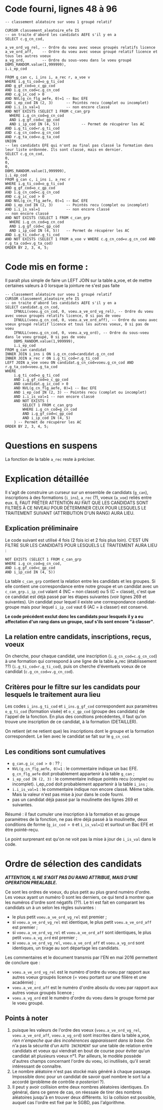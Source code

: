 # Code fourni, lignes 48 à 96
```
-- classement aléatoire sur voeu 1 groupé relatif

CURSOR classement_aleatoire_efe IS
-- on traite d'abord les candidats AEFE s'il y en a
SELECT c.g_cn_cod,

a_ve_ord_vg_rel, -- Ordre du voeu avec voeux groupés relatifs licence
a_ve_ord_aff,    -- Ordre du voeu avec voeux groupé relatif licence et tous les autres voeux
a_vg_ord,        -- Ordre du sous-voeu dans le voeu groupé
DBMS_RANDOM.value(1,999999),
i.i_ep_cod

FROM g_can c, i_ins i, a_rec r, a_voe v
WHERE i.g_ti_cod=o_g_ti_cod
AND g_gf_cod=o_c_gp_cod
AND i.g_cn_cod=c.g_cn_cod
AND c.g_ic_cod > 0
AND NVL(g_cn_flg_aefe, 0)=1 -- Bac EFE
AND i_ep_cod IN (2, 3)      -- Pointés recu (complet ou incomplet)
AND i.i_is_val=1            -- non encore classé
AND NOT EXISTS (SELECT 1 FROM c_can_grp
  WHERE i.g_cn_cod=g_cn_cod
  AND i.g_gf_cod=c_gp_cod
  AND i_ip_cod IN (4, 5))          -- Permet de récupérer les AC
AND i.g_ti_cod=r.g_ti_cod
AND c.g_cn_cod=v.g_cn_cod
AND r.g_ta_cod=v.g_ta_cod
UNION
-- les candidats EFE qui n'ont au final pas classé la formation dans leur liste ordonnée. Ils sont classé, mais en dernier.
SELECT c.g_cn_cod,
0,
0,
0,
DBMS_RANDOM.value(1,999999),
i.i_ep_cod
FROM g_can c, i_ins i, a_rec r
WHERE i.g_ti_cod=o_g_ti_cod
AND g_gf_cod=o_c_gp_cod
AND i.g_cn_cod=c.g_cn_cod
AND c.g_ic_cod > 0
AND NVL(g_cn_flg_aefe, 0)=1 -- BaC EFE
AND i_ep_cod IN (2, 3)      -- Pointés recu (complet ou incomplet)
AND i.i_is_val=1            -- non encore classé
-- non encore classé
AND NOT EXISTS (SELECT 1 FROM c_can_grp
  WHERE i.g_cn_cod=g_cn_cod
  AND i.g_gf_cod=c_gp_cod
  AND i_ip_cod IN (4, 5))   -- Permet de récupérer les AC
AND i.g_ti_cod=r.g_ti_cod
AND NOT EXISTS (SELECT 1 FROM a_voe v WHERE c.g_cn_cod=v.g_cn_cod AND r.g_ta_cod=v.g_ta_cod)
ORDER BY 2, 3, 4, 5;
```

# Code mis en forme :
Il paraît plus simple de faire un LEFT JOIN sur la table a_voe, et de mettre certaines valeurs à 0 lorsque la jointure ne s'est pas faite
```
-- classement aléatoire sur voeu 1 groupé relatif
CURSOR classement_aleatoire_efe IS
-- on traite d'abord les candidats AEFE s'il y en a
SELECT candidat.g_cn_cod,
	IFNULL(voeu.g_cn_cod, 0, voeu.a_ve_ord_vg_rel), -- Ordre du voeu avec voeux groupés relatifs licence, 0 si pas de voeu
	IFNULL(voeu.g_cn_cod, 0, voeu.a_ve_ord_aff), -- Ordre du voeu avec voeux groupé relatif licence et tous les autres voeux, 0 si pas de voeu
	IFNULL(voeu.g_cn_cod, 0, voeu.a_vg_ord), -- Ordre du sous-voeu dans le voeu groupé, 0 si pas de voeu
	DBMS_RANDOM.value(1,999999),
	i.i_ep_cod
FROM g_can candidat
INNER JOIN i_ins i ON i.g_cn_cod=candidat.g_cn_cod
INNER JOIN a_rec r ON i.g_ti_cod=r.g_ti_cod
LEFT JOIN a_voe voeu ON candidat.g_cn_cod=voeu.g_cn_cod AND r.g_ta_cod=voeu.g_ta_cod
WHERE 
	i.g_ti_cod=o_g_ti_cod
	AND i.g_gf_cod=o_c_gp_cod
	AND candidat.g_ic_cod > 0
	AND NVL(g_cn_flg_aefe, 0)=1 -- Bac EFE
	AND i_ep_cod IN (2, 3) -- Pointés recu (complet ou incomplet)
	AND i.i_is_val=1 -- non encore classé
	AND NOT EXISTS (
		SELECT 1 FROM c_can_grp
		WHERE i.g_cn_cod=g_cn_cod
		AND i.g_gf_cod=c_gp_cod
		AND i_ip_cod IN (4, 5)
	) -- Permet de récupérer les AC
ORDER BY 2, 3, 4, 5;
```
		
# Questions en suspens 
La fonction de la table `a_rec` reste à préciser.

# Explication détaillée
Il s'agit de construire un curseur sur un ensemble de candidats (`g_can`), inscriptions à des formations (`i_ins`), `a_rec` (?), voeux (`a_voe`) reliés entre eux.
IL FAUT PRÊTER ATTENTION AU FAIT QUE LES CANDIDATS SONT FILTRÉS À CE NIVEAU POUR DÉTERMINER CEUX POUR LESQUELS LE TRAITEMENT SUIVANT (ATTRIBUTION D'UN RANG) AURA LIEU.

## Explication préliminaire
Le code suivant est utilisé 4 fois (2 fois ici et 2 fois plus loin). C'EST UN FILTRE SUR LES CANDIDATS POUR LESQUELS LE TRAITEMENT AURA LIEU :

```
NOT EXISTS (SELECT 1 FROM c_can_grp
WHERE i.g_cn_cod=g_cn_cod,
AND i.g_gf_cod=c_gp_cod
AND i_ip_cod IN (4, 5))
```

La table `c_can_grp` contient la relation entre les candidats et les groupes. Si elle contient une correspondance entre notre groupe et un candidat avec un `c_can_grp.i_ip_cod`  valant 4 (NC = non classé) ou 5 (C = classé), c'est que ce candidat est déjà passé par les étapes suivantes (voir lignes 269 et suivantes). Un candidat pour lequel il existe une correspondance candidat-groupe mais pour lequel `i_ip_cod` vaut 6 (AC = à classer) est conservé.

**Le code précédent exclut donc les candidats pour lesquels il y a eu affectation d'un rang dans un groupe, sauf s'ils sont encore "à classer"**.

## La relation entre candidats, inscriptions, reçus, voeux
On cherche, pour chaque candidat, une inscription (`i.g_cn_cod=c.g_cn_cod`) à une formation qui correspond à une ligne de la table a_rec (établissement ??) (`i.g_ti_cod=r.g_ti_cod`), puis on cherche d'éventuels voeux de ce candidat (`c.g_cn_cod=v.g_cn_cod`).

## Critères pour le filtre sur les candidats pour lesquels le traitement aura lieu
Les codes `i_ins.g_ti_cod` et `i_ins.g_gf_cod` correspondent aux paramètres `o_g_ti_cod` (formation visée) et `o_c_gp_cod` (groupe des candidats) de l'appel de la fonction. 
En plus des condtions précédentes, il faut qu'on trouve une inscription de ce candidat, à la formation (DETAILLER).

On retient (et ne retient que) les inscriptions dont le groupe et la formation correspondent. Le lien avec le candidat se fait sur le `g_cn_cod`.

## Les conditions sont cumulatives
* `g_can.g_ic_cod > 0` : ?? ;
* `NVL(g_cn_flg_aefe, 0)=1` : le commentaire indique un bac EFE. `g_cn_flg_aefe` doit probablement appartenir à la table `g_can` ;
* `i_ep_cod IN (2, 3)` : le commentaire indique pointés recu (complet ou incomplet). i_ep_cod doit probablement appartenir à la table `i_ins` ;
* `i.i_is_val=1` : le commentaire indique non encore classé. Même table. Mais la valeur n'est pas mise à jour dans le code fourni.
* pas un candidat déjà passé par la moulinette des lignes 269 et suivantes.

Résumé : il faut cumuler une inscription à la formation et au groupe paramètres de la fonction, ne pas être déjà passé à la moulinette, deux conditions de forme (`g_ic_cod > 0` et `i_is_val=1`) et surtout un Bac EFE et être pointé-reçu.

Le point surprenant est qu'on ne voit pas la mise à jour de `i_is_val` dans le code.

# Ordre de sélection des candidats
***ATTENTION, IL NE S'AGIT PAS DU RANG ATTRIBUE, MAIS D'UNE OPERATION PREALABLE.***

Ce sont les ordres de voeux, du plus petit au plus grand numéro d'ordre. Les voeux ayant un numéro 0 sont les derniers, ce qui tend à montrer que les numéros d'ordre sont négatifs (??). Le tri est fait en comparant les candidats un à un selon les règles suivantes :
* le plus petit `voeu.a_ve_ord_vg_rel` est premier ;
* si `voeu.a_ve_ord_vg_rel` est identique, le plus petit `voeu.a_ve_ord_aff` est premier ;
* si `voeu.a_ve_ord_vg_rel` et `voeu.a_ve_ord_aff` sont identiques, le plus petit `voeu.a_vg_ord` est premier ;
* si `voeu.a_ve_ord_vg_rel`, `voeu.a_ve_ord_aff` et `voeu.a_vg_ord` sont identiques, un tirage au sort départage les candidats.

Les commentaires et le document transmis par l'EN en mai 2016 permettent de conclure que :
* `voeu.a_ve_ord_vg_rel` est le numéro d'ordre du voeu par rapport aux autres voeux groupés licence (= voeu portant sur une filière et une académie) ;
* `voeu.a_ve_ord_aff` est le numéro d'ordre absolu du voeu par rapport aux autres voeux groupés licence ;
* `voeu.a_vg_ord` est le numéro d'ordre du voeu dans le groupe formé par le voeu groupé.

## Points à noter 
1. puisque les valeurs de l'ordre des voeux (`voeu.a_ve_ord_vg_rel`, `voeu.a_ve_ord_aff`, `voeu.a_vg_ord`) sont inscrites dans la table a_voe, *rien n'empeche que des incohérences apparaissent dans la base*. On n'a pas la sécurité d'un `AUTO INCREMENT` sur une table de relation entre candidats et voeux qui viendrait en bout de course pour éviter qu'un candidat ait plusieurs voeux n°1. Par ailleurs, le modèle possède d'autres champs concernant l'ordre du voeu, ici inutilisés, qu'il serait intéressant de connaître.
2. Le nombre aléatoire n'est pas stocké mais généré à chaque passage. Impossible donc pour un candidat de savoir quel nombre le sort lui a accordé (problème de contrôle *a posteriori* ?).
3. Il peut y avoir collision entre deux nombres aléatoires identiques. En général, dans ce genre de cas, on réessaie de tirer des nombres aléatoires jusqu'à en trouver deux différents. Ici la collsion est possible, auquel cas l'ordre est fixé par le SGBD, pas l'algorithme.